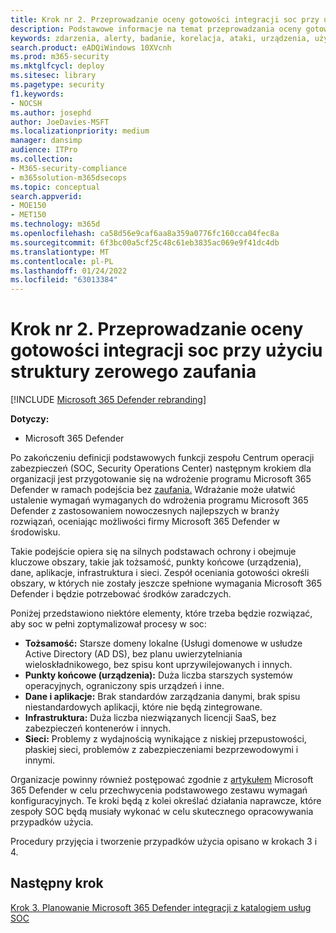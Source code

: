 ```yaml
---
title: Krok nr 2. Przeprowadzanie oceny gotowości integracji soc przy użyciu struktury zerowego zaufania
description: Podstawowe informacje na temat przeprowadzania oceny gotowości integracji SOC przy użyciu struktury zerowego zaufania podczas integrowania programu Microsoft 365 Defender z operacjami zabezpieczeń.
keywords: zdarzenia, alerty, badanie, korelacja, ataki, urządzenia, użytkownicy, tożsamości, tożsamość, skrzynka pocztowa, poczta e-mail, 365, microsoft, m365, reagowanie na incydenty, cyberataki, zabezpieczenia, operacje zabezpieczeń, soc
search.product: eADQiWindows 10XVcnh
ms.prod: m365-security
ms.mktglfcycl: deploy
ms.sitesec: library
ms.pagetype: security
f1.keywords:
- NOCSH
ms.author: josephd
author: JoeDavies-MSFT
ms.localizationpriority: medium
manager: dansimp
audience: ITPro
ms.collection:
- M365-security-compliance
- m365solution-m365dsecops
ms.topic: conceptual
search.appverid:
- MOE150
- MET150
ms.technology: m365d
ms.openlocfilehash: ca58d56e9caf6aa8a359a0776fc160cca04fec8a
ms.sourcegitcommit: 6f3bc00a5cf25c48c61eb3835ac069e9f41dc4db
ms.translationtype: MT
ms.contentlocale: pl-PL
ms.lasthandoff: 01/24/2022
ms.locfileid: "63013384"
---
```

# <a name="step-2-perform-a-soc-integration-readiness-assessment-using-the-zero-trust-framework"></a>Krok nr 2. Przeprowadzanie oceny gotowości integracji soc przy użyciu struktury zerowego zaufania

[!INCLUDE [Microsoft 365 Defender rebranding](../includes/microsoft-defender.md)]

**Dotyczy:**
- Microsoft 365 Defender

Po zakończeniu definicji podstawowych funkcji zespołu Centrum operacji zabezpieczeń (SOC, Security Operations Center) następnym krokiem dla organizacji jest przygotowanie się na wdrożenie programu Microsoft 365 Defender w ramach podejścia bez [zaufania.](/security/zero-trust/) Wdrażanie może ułatwić ustalenie wymagań wymaganych do wdrożenia programu Microsoft 365 Defender z zastosowaniem nowoczesnych najlepszych w branży rozwiązań, oceniając możliwości firmy Microsoft 365 Defender w środowisku.

Takie podejście opiera się na silnych podstawach ochrony i obejmuje kluczowe obszary, takie jak tożsamość, punkty końcowe (urządzenia), dane, aplikacje, infrastruktura i sieci. Zespół oceniania gotowości określi obszary, w których nie zostały jeszcze spełnione wymagania Microsoft 365 Defender i będzie potrzebować środków zaradczych.

Poniżej przedstawiono niektóre elementy, które trzeba będzie rozwiązać, aby soc w pełni zoptymalizował procesy w soc:

- **Tożsamość:** Starsze domeny lokalne (Usługi domenowe w usłudze Active Directory (AD DS), bez planu uwierzytelniania wieloskładnikowego, bez spisu kont uprzywilejowanych i innych.
- **Punkty końcowe (urządzenia):** Duża liczba starszych systemów operacyjnych, ograniczony spis urządzeń i inne.
- **Dane i aplikacje:**  Brak standardów zarządzania danymi, brak spisu niestandardowych aplikacji, które nie będą zintegrowane.
- **Infrastruktura:** Duża liczba niezwiązanych licencji SaaS, bez zabezpieczeń kontenerów i innych.
- **Sieci:** Problemy z wydajnością wynikające z niskiej przepustowości, płaskiej sieci, problemów z zabezpieczeniami bezprzewodowymi i innymi.

Organizacje powinny również postępować zgodnie z [artykułem](m365d-enable.md) Microsoft 365 Defender w celu przechwycenia podstawowego zestawu wymagań konfiguracyjnych. Te kroki będą z kolei określać działania naprawcze, które zespoły SOC będą musiały wykonać w celu skutecznego opracowywania przypadków użycia. 

Procedury przyjęcia i tworzenie przypadków użycia opisano w krokach 3 i 4.

## <a name="next-step"></a>Następny krok

[Krok 3. Planowanie Microsoft 365 Defender integracji z katalogiem usług SOC](integrate-microsoft-365-defender-secops-services.md)
